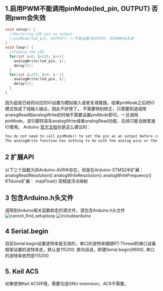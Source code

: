 ## 1.启用PWM不能调用pinMode(led_pin, OUTPUT) 否则pwm会失效
```c
void setup() {
  //Declaring LED pin as output
  //pinMode(led_pin, OUTPUT); //不能设置为OUTPUT，否则PWM会失效
}
void loop() {
  //Fading the LED
  for(int i=0; i<255; i++){
    analogWrite(led_pin, i);
    delay(5);
  }
  for(int i=255; i>0; i--){
    analogWrite(led_pin, i);
    delay(5);
  }
}
```

因为底层已经将对应的IO设置为模拟输入或者复用推挽，结果pinMode之后把IO模式改成了纯输入输出，因此不好使了。
不需要特别修正，只需要知道调用analogRead和analogWrite的时候不需要设置pinMode即可。一旦调用pinMode，该引脚将丧失analogWrite或者analogRead功能，后续只能当做普通IO使用。
Arduino [官方文档](https://www.arduino.cc/reference/en/language/functions/analog-io/analogwrite/)也是这么建议的：
``` markdown
You do not need to call pinMode() to set the pin as an output before calling analogWrite().
The analogWrite function has nothing to do with the analog pins or the analogRead function.
```

## 2 扩展API
以下三个函数为非Arduino-AVR中存在，但是在Arduino-STM32中扩展：
analogReadResolution()
analogWriteResolution()
analogWriteFrequency()
RTduino扩展：
mapFloat() 双精度浮点映射

## 3 包含Arduino.h头文件
调用到Arduino相关函数和宏的源文件，请包含Arduino.h头文件
![cannot_find_setuploop](https://user-images.githubusercontent.com/34888354/172033174-a68d06c9-b7d9-43c8-b26a-3aa0e47c3e51.png)
![includearduino](https://user-images.githubusercontent.com/34888354/172033184-339e902d-23fd-4e59-8d05-198c3397c80a.png)

## 4 Serial.begin
目前Serial.begin设置波特率是无效的，串口的波特率跟随RT-Thread的串口设备框架设置的波特率走，默认是115200.
换句话说，即便Serial.begin(9600), 串口的波特率依然是115200

## 5. Keil AC5
如果使用Keil AC5环境，需要勾选GNU extension。AC6不需要。

